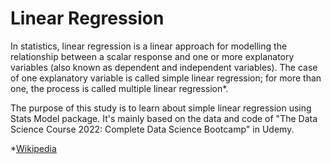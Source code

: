 # Linear Regression

In statistics, linear regression is a linear approach for modelling the relationship between a scalar response and one or more explanatory variables (also known as dependent and independent variables). The case of one explanatory variable is called simple linear regression; for more than one, the process is called multiple linear regression*.

The purpose of this study is to learn about simple linear regression using Stats Model package. It's mainly based on the data and code of "The Data Science Course 2022: Complete Data Science Bootcamp" in Udemy.

*[Wikipedia](https://en.wikipedia.org/wiki/Linear_regression#cite_note-Freedman09-1)
